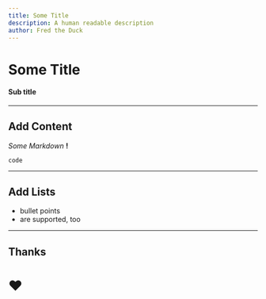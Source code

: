 ```yaml
---
title: Some Title
description: A human readable description
author: Fred the Duck
---
```


# Some Title

#### Sub title

---

## Add Content

*Some* _Markdown_ **!**

`code`

---

## Add Lists

* bullet points
* are supported, too

---

## Thanks

# :heart: